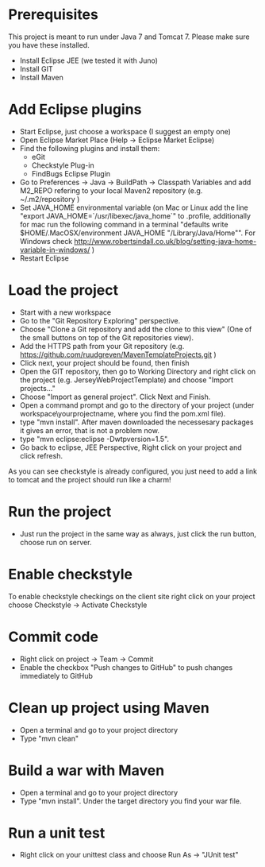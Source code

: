 # Prerequisites 
This project is meant to run under Java 7 and Tomcat 7. Please make sure you have these installed.

- Install Eclipse JEE (we tested it with Juno)
- Install GIT
- Install Maven


# Add Eclipse plugins
- Start Eclipse, just choose a workspace (I suggest an empty one)
- Open Eclipse Market Place (Help -> Eclipse Market Eclipse)
- Find the following plugins and install them:
    - eGit
    - Checkstyle Plug-in
    - FindBugs Eclipse Plugin
- Go to Preferences -> Java -> BuildPath -> Classpath Variables and add M2_REPO refering to your local Maven2 repository (e.g. ~/.m2/repository )
- Set JAVA_HOME environmental variable (on Mac or Linux add the line "export JAVA_HOME=\`/usr/libexec/java_home\`" to .profile, additionally for mac run the following command in a terminal "defaults write $HOME/.MacOSX/environment JAVA_HOME "/Library/Java/Home"". For Windows check http://www.robertsindall.co.uk/blog/setting-java-home-variable-in-windows/ )
- Restart Eclipse


# Load the project
- Start with a new workspace
- Go to the "Git Repository Exploring" perspective.
- Choose "Clone a Git repository and add the clone to this view" (One of the small buttons on top of the Git repositories view).
- Add the HTTPS path from your Git repository (e.g. https://github.com/ruudgreven/MavenTemplateProjects.git )
- Click next, your project should be found, then finish
- Open the GIT repository, then go to Working Directory and right click on the project (e.g. JerseyWebProjectTemplate) and choose "Import projects..."
- Choose "Import as general project". Click Next and Finish.
- Open a command prompt and go to the directory of your project (under workspace\yourprojectname, where you find the pom.xml file).
- type "mvn install". After maven downloaded the necessesary packages it gives an error, that is not a problem now.
- type "mvn eclipse:eclipse -Dwtpversion=1.5".
- Go back to eclipse, JEE Perspective, Right click on your project and click refresh.

As you can see checkstyle is already configured, you just need to add a link to tomcat and the project should run like a charm!

# Run the project
- Just run the project in the same way as always, just click the run button, choose run on server.

# Enable checkstyle
To enable checkstyle checkings on the client site right click on your project choose Checkstyle -> Activate Checkstyle

# Commit code
- Right click on project -> Team -> Commit
- Enable the checkbox "Push changes to GitHub" to push changes immediately to GitHub

# Clean up project using Maven
- Open a terminal and go to your project directory
- Type "mvn clean"

# Build a war with Maven
- Open a terminal and go to your project directory
- Type "mvn install". Under the target directory you find your war file.

# Run a unit test
- Right click on your unittest class and choose Run As -> "JUnit test"